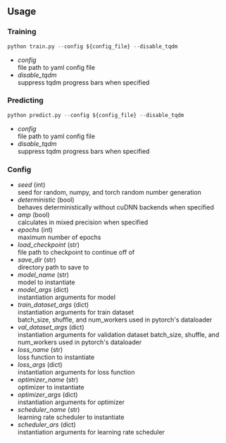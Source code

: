 ## Usage
### Training
```python
python train.py --config ${config_file} --disable_tqdm
```
- *config*  
file path to yaml config file
- *disable_tqdm*  
suppress tqdm progress bars when specified

### Predicting
```python
python predict.py --config ${config_file} --disable_tqdm
```
- *config*  
file path to yaml config file
- *disable_tqdm*  
suppress tqdm progress bars when specified

### Config
- *seed* (int)  
seed for random, numpy, and torch random number generation
- *deterministic* (bool)  
behaves deterministically without cuDNN backends when specified
- *amp* (bool)  
calculates in mixed precision when specified
- *epochs* (int)  
maximum number of epochs
- *load_checkpoint* (str)  
file path to checkpoint to continue off of
- *save_dir* (str)  
directory path to save to
- *model_name* (str)  
model to instantiate
- *model_args* (dict)  
instantiation arguments for model
- *train_dataset_args* (dict)  
instantiation arguments for train dataset  
batch_size, shuffle, and num_workers used in pytorch's dataloader
- *val_dataset_args* (dict)  
instantiation arguments for validation dataset
batch_size, shuffle, and num_workers used in pytorch's dataloader
- *loss_name* (str)  
loss function to instantiate
- *loss_args* (dict)  
instantiation arguments for loss function
- *optimizer_name* (str)  
optimizer to instantiate
- *optimizer_args* (dict)  
instantiation arguments for optimizer
- *scheduler_name* (str)  
learning rate scheduler to instantiate
- *scheduler_ars* (dict)  
instantiation arguments for learning rate scheduler

